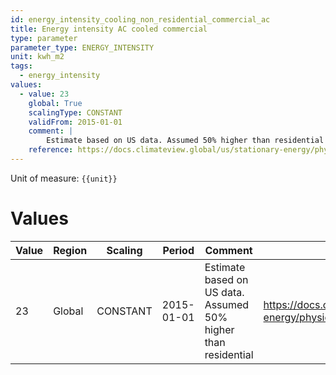 ```yaml
---
id: energy_intensity_cooling_non_residential_commercial_ac
title: Energy intensity AC cooled commercial
type: parameter
parameter_type: ENERGY_INTENSITY
unit: kwh_m2
tags:
  - energy_intensity
values:
  - value: 23
    global: True
    scalingType: CONSTANT
    validFrom: 2015-01-01
    comment: |
        Estimate based on US data. Assumed 50% higher than residential
    reference: https://docs.climateview.global/us/stationary-energy/physical-data/ac/
---
```



Unit of measure: `{{unit}}`


# Values


| Value | Region | Scaling | Period | Comment | Reference |
|-------|--------|---------|--------|---------|-----------|
| 23 | Global | CONSTANT | 2015-01-01 | Estimate based on US data. Assumed 50% higher than residential | https://docs.climateview.global/us/stationary-energy/physical-data/ac/ |


